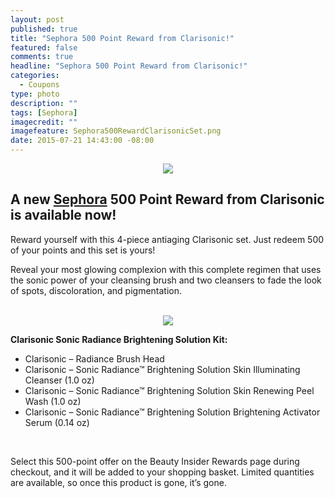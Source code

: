 ```yaml
---
layout: post
published: true
title: "Sephora 500 Point Reward from Clarisonic!"
featured: false
comments: true
headline: "Sephora 500 Point Reward from Clarisonic!"
categories: 
  - Coupons
type: photo
description: ""
tags: [Sephora]
imagecredit: ""
imagefeature: Sephora500RewardClarisonicSet.png
date: 2015-07-21 14:43:00 -08:00
---
```


<center><img src="/images/Sephora500RewardClarisonicSet.png"></center>

<p><H2>A new <a href="http://www.sephora.com" target="_blank">Sephora</a> 500 Point Reward from Clarisonic is available now!</H2></p>

<p>Reward yourself with this 4-piece antiaging Clarisonic set. Just redeem 500 of your points and this set is yours!</p>

<p>Reveal your most glowing complexion with this complete regimen that uses the sonic power of your cleansing brush and two cleansers to fade the look of spots, discoloration, and pigmentation.</p>
<br>

<center><img src="/images/Sephora500RewardClarisonic.png"></center>

**Clarisonic Sonic Radiance Brightening Solution Kit:**
<ul>
<li>Clarisonic – Radiance Brush Head</li>

<li>Clarisonic – Sonic Radiance™ Brightening Solution Skin Illuminating Cleanser (1.0 oz)</li>

<li>Clarisonic – Sonic Radiance™ Brightening Solution Skin Renewing Peel Wash (1.0 oz)</li>

<li>Clarisonic – Sonic Radiance™ Brightening Solution Brightening Activator Serum (0.14 oz)</li>
</ul>
<br>

<i class="icon-arrow-right"></i> Select this 500-point offer on the Beauty Insider Rewards page during checkout, and it will be added to your shopping basket. Limited quantities are available, so once this product is gone, it’s gone.
